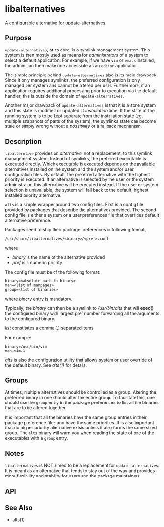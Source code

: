 libalternatives
==============

A configurable alternative for update-alternatives.


Purpose
-------

`update-alternatives`, at its core, is a symlink management system. This
system is then mostly used as means for *administrators* of a system to
select a default application. For example, if we have `vim` or `emacs`
installed, the admin can then make one accessible as an `editor`
application.

The simple principle behind `update-alternatives` also is its main
drawback. Since it only manages symlinks, the preferred configuration
is only managed per system and cannot be altered per user. Furthermore,
if an application requires additional processing prior to execution via
the default handler, this is outside the domain of `update-alternatives`.

Another major drawback of `update-alternatives` is that it is a state
system and this state is modified or updated at *installation* time. If
the state of the running system is to be kept separate from the installation
state (eg. multiple snapshots of parts of the system), the symlinks
state can become stale or simply wrong without a *possibility* of a
fallback mechanism.

Description
-----------

`libalterntive` provides an *alternative*, not a replacement, to this
symlink management system. Instead of symlinks, the preferred executable
is executed directly. Which executable is executed depends on the
available alternatives installed on the system and the system and/or
user configuration files. By default, the preferred alternative with the
highest priority is executed. If an alternative is selected by the user
or the system administrator, this alternative will be executed instead.
If the user or system selection is unavailable, the system will fall
back to the default, highest installed priority alternative.

`alts` is a simple wrapper around two config files. First is a
config file provided by packages that describe the alternatives
provided. The second config file is either a system or a user
preferences file that overrides default alternative preference.

Packages need to ship their package preferences in following format,

	/usr/share/libalternatives/<binary>/<pref>.conf

where

+ *binary* is the name of the alternative provided
+ *pref* is a numeric priority

The config file must be of the following format:

	binary=<absolute path to binary>
	man=<list of manpages>
	group=<list of binaries>

where *binary* entry is mandatory.

Typically, the *binary* can then be a symlink to
*/usr/bin/alts* that will **exec()** the configured binary
with largest pref number forwarding all the arguments to the configured
binary.

*list* constitutes a comma (,) separated items

For example:

	binary=/usr/bin/vim
	man=vim.1

*alts* is also the configuration utility that allows system or user
override of the default binary. See *alts(1)* for details.

Groups
------

At times, multiple alternatives should be controlled as a group.
Altering the preferred binary in one should alter the entire group. To
facilitate this, one should use the `group` entry in the package
preferences to list all the binaries that are to be altered together.

It is important that all the binaries have the same group entries in
their package preference files and have the same priorities. It is also
important that no higher priority alternative exists unless it also
forms the same sized group. The `alts` binary will warn you when reading
the state of one of the executables with a `group` entry.


Notes
-----
`libalternatives` is NOT aimed to be a replacement for
`update-alternatives`. It is meant as an alternative that tends to stay
out of the way and provides more flexibility and stability for users and
the package maintainers.

API
---


See Also
--------
  + alts(1)
